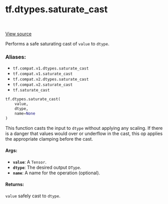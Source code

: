 <div itemscope itemtype="http://developers.google.com/ReferenceObject">
<meta itemprop="name" content="tf.dtypes.saturate_cast" />
<meta itemprop="path" content="Stable" />
</div>

# tf.dtypes.saturate_cast

<!-- Insert buttons -->

<table class="tfo-notebook-buttons tfo-api" align="left">
</table>

<a target="_blank" href="/code/stable/tensorflow/python/ops/math_ops.py">View source</a>



<!-- Start diff -->
Performs a safe saturating cast of `value` to `dtype`.

### Aliases:

* `tf.compat.v1.dtypes.saturate_cast`
* `tf.compat.v1.saturate_cast`
* `tf.compat.v2.dtypes.saturate_cast`
* `tf.compat.v2.saturate_cast`
* `tf.saturate_cast`


``` python
tf.dtypes.saturate_cast(
    value,
    dtype,
    name=None
)
```



<!-- Placeholder for "Used in" -->

This function casts the input to `dtype` without applying any scaling.  If
there is a danger that values would over or underflow in the cast, this op
applies the appropriate clamping before the cast.

#### Args:


* <b>`value`</b>: A `Tensor`.
* <b>`dtype`</b>: The desired output `DType`.
* <b>`name`</b>: A name for the operation (optional).


#### Returns:

`value` safely cast to `dtype`.
